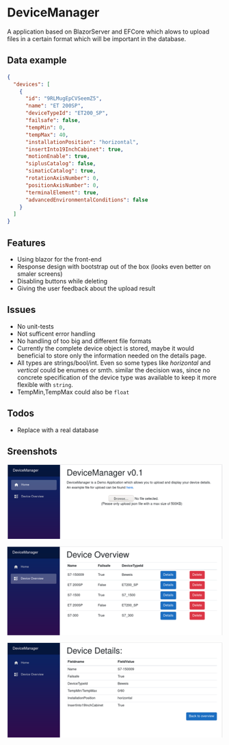 # DeviceManager

A application based on BlazorServer and EFCore which alows to upload files in a certain format which will be important in the database.

## Data example

```json
{
  "devices": [
    {
      "id": "9RLMugEpCVSeemZ5",
      "name": "ET 200SP",
      "deviceTypeId": "ET200_SP",
      "failsafe": false,
      "tempMin": 0,
      "tempMax": 40,
      "installationPosition": "horizontal",
      "insertInto19InchCabinet": true,
      "motionEnable": true,
      "siplusCatalog": false,
      "simaticCatalog": true,
      "rotationAxisNumber": 0,
      "positionAxisNumber": 0,
      "terminalElement": true,
      "advancedEnvironmentalConditions": false
    }
  ]
}
```

## Features

- Using blazor for the front-end
- Response design with bootstrap out of the box (looks even better on smaler screens)
- Disabling buttons while deleting
- Giving the user feedback about the upload result

## Issues

- No unit-tests
- Not sufficent error handling
- No handling of too big and different file formats
- Currently the complete device object is stored, maybe it would beneficial to store only the information needed on the details page.
- All types are strings/bool/int. Even so some types like _horizontal_ and _vertical_ could be enumes or smth. similar the decision was, since no concrete specification of the device type was available to keep it more flexible with `string`.
- TempMin,TempMax could also be `float`

## Todos

- Replace with a real database

## Sreenshots

![](./index.png)

![](./overview.png)

![](./details.png)
